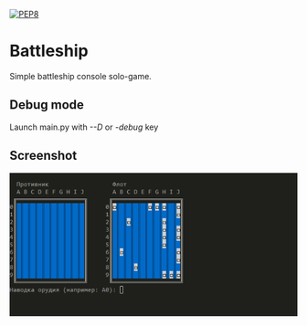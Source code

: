 [![PEP8](https://img.shields.io/badge/code%20style-pep8-orange.svg)](https://www.python.org/dev/peps/pep-0008/)
# Battleship
Simple battleship console solo-game.

## Debug mode
Launch main.py with *--D* or *-debug* key

## Screenshot
![scrn](https://github.com/LuckyTea/Battleship/blob/master/scrn.png)
